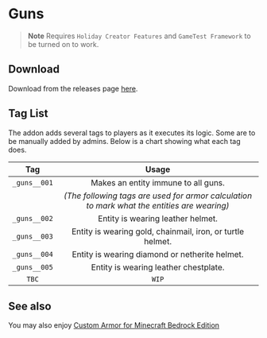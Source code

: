 # Guns

> **Note**
> Requires `Holiday Creator Features` and `GameTest Framework` to be turned on to work.

## Download

Download from the releases page [here](https://github.com/AdamRaichu/mcbe-guns/releases).

## Tag List

The addon adds several tags to players as it executes its logic.
Some are to be manually added by admins.
Below is a chart showing what each tag does.

| Tag | Usage |
| :---: | :---: |
| `_guns__001` | Makes an entity immune to all guns. |
| | *(The following tags are used for armor calculation to mark what the entities are wearing)* |
| `_guns__002` | Entity is wearing leather helmet. |
| `_guns__003` | Entity is wearing gold, chainmail, iron, or turtle helmet. |
| `_guns__004` | Entity is wearing diamond or netherite helmet. |
| `_guns__005` | Entity is wearing leather chestplate. |
| `TBC` | `WIP` |

## See also

You may also enjoy [Custom Armor for Minecraft Bedrock Edition](https://github.com/AdamRaichu/mcbe-custom-armor)
